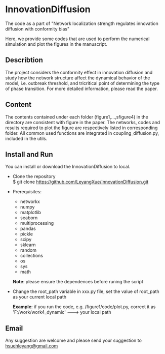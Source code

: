 # InnovationDiffusion

The code as a part of "Network localization strength regulates innovation diffusion with conformity bias"

Here, we provide some codes that are used to perform the numerical simulation and plot the figures in the manuscript.

## Describtion 
The project considers the conformity effect in innovation diffusion and study how the network structure affect the dynamical behavior of the model, i.e. outbreak threshold, and tricritical point of determining the type of phase transition.
For more detailed information, please read the paper.

## Content 
The contents contained under each folder (figure1,...,sfigure4) in the directory are consistent with figure in the paper. The networks, codes and results required to plot the figure are respectively listed in corresponding folder. All common used functions are integrated in coupling_diffusion.py, included in the utils.

## Install and Run

You can install or download the InnovationDiffusion to local.

* Clone the repository  
$ git clone https://github.com/LeyangXue/InnovationDiffusion.git

* Prerequisites:  
    * networkx  
    * numpy  
    * matplotlib  
    * seaborn 
    * multiprocessing 
    * pandas
    * pickle 
    * scipy
    * sklearn
    * random 
    * collections 
    * os
    * sys
    * math  

    **Note**: please ensure the dependences before runing the script

* Change the root_path variable in xxx.py file, set the value of root_path as your current local path 

    **Example**:  if you run the code, e.g. /figure1/code/plot.py, correct it as  
'F:/work/work4_dynamic' --->  your local path

## Email
Any suggestion are welcome and please send your suggestion to hsuehleyang@gmail.com


